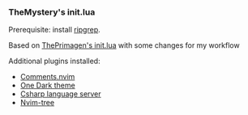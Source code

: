 ### TheMystery's init.lua
Prerequisite: install [ripgrep](https://github.com/BurntSushi/ripgrep).

Based on [ThePrimagen's init.lua](https://github.com/ThePrimeagen/init.lua) with some changes for my workflow

Additional plugins installed:
- [Comments.nvim](https://github.com/numToStr/Comment.nvim)
- [One Dark theme](https://github.com/navarasu/onedark.nvim)
- [Csharp language server](https://github.com/razzmatazz/csharp-language-server)
- [Nvim-tree](https://github.com/nvim-tree/nvim-tree.lua)
